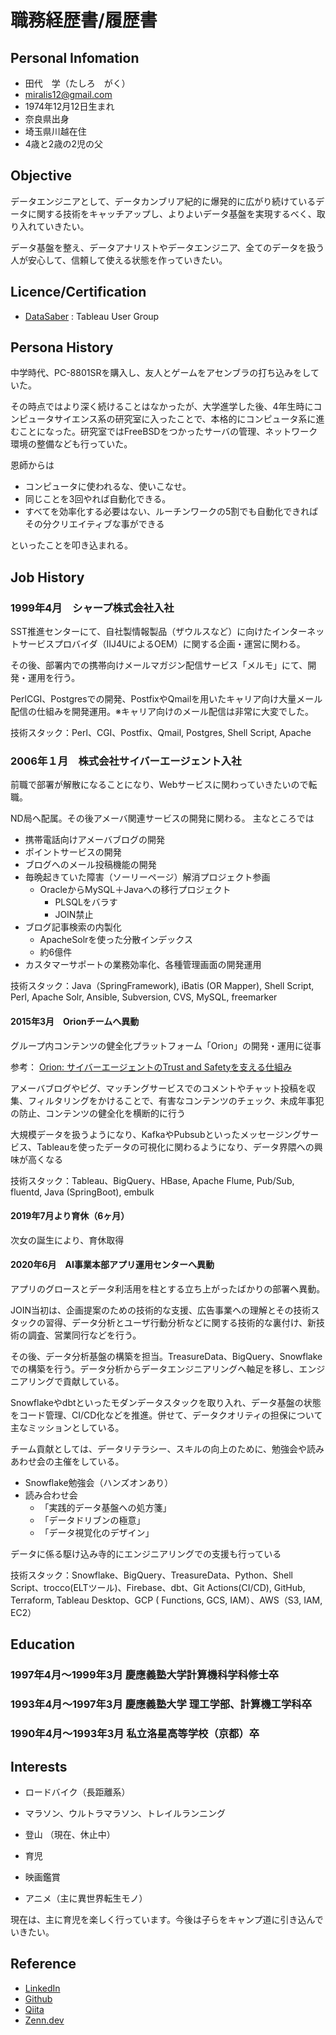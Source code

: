 # 職務経歴書/履歴書

## Personal Infomation

- 田代　学（たしろ　がく）
- miralis12@gmail.com
- 1974年12月12日生まれ
- 奈良県出身
- 埼玉県川越在住
- 4歳と2歳の2児の父

## Objective

データエンジニアとして、データカンブリア紀的に爆発的に広がり続けているデータに関する技術をキャッチアップし、よりよいデータ基盤を実現するべく、取り入れていきたい。

データ基盤を整え、データアナリストやデータエンジニア、全てのデータを扱う人が安心して、信頼して使える状態を作っていきたい。

## Licence/Certification

- [DataSaber](https://datasaber.world/) : Tableau User Group

## Persona History

中学時代、PC-8801SRを購入し、友人とゲームをアセンブラの打ち込みをしていた。

その時点ではより深く続けることはなかったが、大学進学した後、4年生時にコンピュータサイエンス系の研究室に入ったことで、本格的にコンピュータ系に進むことになった。研究室ではFreeBSDをつかったサーバの管理、ネットワーク環境の整備なども行っていた。

恩師からは

- コンピュータに使われるな、使いこなせ。
- 同じことを3回やれば自動化できる。
- すべてを効率化する必要はない、ルーチンワークの5割でも自動化できればその分クリエイティブな事ができる
  
といったことを叩き込まれる。

## Job History

### 1999年4月　シャープ株式会社入社

SST推進センターにて、自社製情報製品（ザウルスなど）に向けたインターネットサービスプロバイダ（IIJ4UによるOEM）に関する企画・運営に関わる。

その後、部署内での携帯向けメールマガジン配信サービス「メルモ」にて、開発・運用を行う。

PerlCGI、Postgresでの開発、PostfixやQmailを用いたキャリア向け大量メール配信の仕組みを開発運用。※キャリア向けのメール配信は非常に大変でした。

技術スタック：Perl、CGI、Postfix、Qmail, Postgres, Shell Script, Apache

### 2006年１月　株式会社サイバーエージェント入社

前職で部署が解散になることになり、Webサービスに関わっていきたいので転職。

ND局へ配属。その後アメーバ関連サービスの開発に関わる。
主なところでは

- 携帯電話向けアメーバブログの開発
- ポイントサービスの開発
- ブログへのメール投稿機能の開発
- 毎晩起きていた障害（ソーリーページ）解消プロジェクト参画
  - OracleからMySQL＋Javaへの移行プロジェクト
    - PLSQLをバラす
    - JOIN禁止
- ブログ記事検索の内製化
  - ApacheSolrを使った分散インデックス
  - 約6億件
- カスタマーサポートの業務効率化、各種管理画面の開発運用

技術スタック：Java（SpringFramework), iBatis (OR Mapper), Shell Script, Perl, Apache Solr, Ansible, Subversion, CVS, MySQL, freemarker

#### 2015年3月　Orionチームへ異動

グループ内コンテンツの健全化プラットフォーム「Orion」の開発・運用に従事

参考： [Orion: サイバーエージェントのTrust and Safetyを支える仕組み](https://developers.cyberagent.co.jp/blog/archives/34328/)

アメーバブログやピグ、マッチングサービスでのコメントやチャット投稿を収集、フィルタリングをかけることで、有害なコンテンツのチェック、未成年事犯の防止、コンテンツの健全化を横断的に行う

大規模データを扱うようになり、KafkaやPubsubといったメッセージングサービス、Tableauを使ったデータの可視化に関わるようになり、データ界隈への興味が高くなる

技術スタック：Tableau、BigQuery、HBase, Apache Flume, Pub/Sub, fluentd, Java (SpringBoot), embulk

#### 2019年7月より育休（6ヶ月）

次女の誕生により、育休取得

#### 2020年6月　AI事業本部アプリ運用センターへ異動

アプリのグロースとデータ利活用を柱とする立ち上がったばかりの部署へ異動。

JOIN当初は、企画提案のための技術的な支援、広告事業への理解とその技術スタックの習得、データ分析とユーザ行動分析などに関する技術的な裏付け、新技術の調査、営業同行などを行う。

その後、データ分析基盤の構築を担当。TreasureData、BigQuery、Snowflakeでの構築を行う。データ分析からデータエンジニアリングへ軸足を移し、エンジニアリングで貢献している。

Snowflakeやdbtといったモダンデータスタックを取り入れ、データ基盤の状態をコード管理、CI/CD化などを推進。併せて、データクオリティの担保について主なミッションとしている。

チーム貢献としては、データリテラシー、スキルの向上のために、勉強会や読みあわせ会の主催をしている。

- Snowflake勉強会（ハンズオンあり）
- 読み合わせ会
  - 「実践的データ基盤への処方箋」
  - 「データドリブンの極意」
  - 「データ視覚化のデザイン」

データに係る駆け込み寺的にエンジニアリングでの支援も行っている

技術スタック：Snowflake、BigQuery、TreasureData、Python、Shell Script、trocco(ELTツール)、Firebase、dbt、Git Actions(CI/CD), GitHub, Terraform, Tableau Desktop、GCP ( Functions, GCS, IAM）、AWS（S3, IAM, EC2）

## Education

### 1997年4月〜1999年3月 慶應義塾大学計算機科学科修士卒

### 1993年4月〜1997年3月 慶應義塾大学 理工学部、計算機工学科卒

### 1990年4月〜1993年3月 私立洛星高等学校（京都）卒

## Interests

- ロードバイク（長距離系）
- マラソン、ウルトラマラソン、トレイルランニング
- 登山
（現在、休止中）

- 育児
- 映画鑑賞
- アニメ（主に異世界転生モノ）

現在は、主に育児を楽しく行っています。今後は子らをキャンプ道に引き込んでいきたい。

## Reference

- [LinkedIn](https://www.linkedin.com/in/gaku-tashiro-6b8902233/)
- [Github](https://github.com/gakut12)
- [Qiita](https://qiita.com/tashiro_gaku)
- [Zenn.dev](https://zenn.dev/gak_t12)

